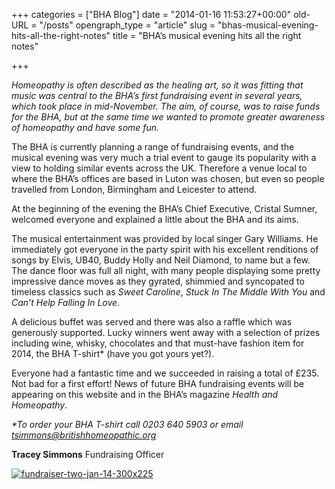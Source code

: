 +++
categories = ["BHA Blog"]
date = "2014-01-16 11:53:27+00:00"
old-URL = "/posts"
opengraph_type = "article"
slug = "bhas-musical-evening-hits-all-the-right-notes"
title = "BHA’s musical evening hits all the right notes"

+++

_Homeopathy is often described as the healing art, so it was fitting that music was central to the BHA’s first fundraising event in several years, which took place in mid-November. The aim, of course, was to raise funds for the BHA, but at the same time we wanted to promote greater awareness of homeopathy and have some fun._

The BHA is currently planning a range of fundraising events, and the musical evening was very much a trial event to gauge its popularity with a view to holding similar events across the UK. Therefore a venue local to where the BHA’s offices are based in Luton was chosen, but even so people travelled from London, Birmingham and Leicester to attend.

At the beginning of the evening the BHA’s Chief Executive, Cristal Sumner, welcomed everyone and explained a little about the BHA and its aims.

The musical entertainment was provided by local singer Gary Williams. He immediately got everyone in the party spirit with his excellent renditions of songs by Elvis, UB40, Buddy Holly and Neil Diamond, to name but a few. The dance floor was full all night, with many people displaying some pretty impressive dance moves as they gyrated, shimmied and syncopated to timeless classics such as _Sweet Caroline_, _Stuck In The Middle With You_ and _Can’t Help Falling In Love_.

A delicious buffet was served and there was also a raffle which was generously supported. Lucky winners went away with a selection of prizes including wine, whisky, chocolates and that must-have fashion item for 2014, the BHA T-shirt* (have you got yours yet?).

Everyone had a fantastic time and we succeeded in raising a total of £235. Not bad for a first effort! News of future BHA fundraising events will be appearing on this website and in the BHA’s magazine _Health and Homeopathy_.

_*To order your BHA T-shirt call _0203 640 5903_ or email [tsimmons@britishhomeopathic.org
](mailto:tsimmons@britishhomeopathic.org)_

**Tracey Simmons**
Fundraising Officer

[![fundraiser-two-jan-14-300x225](https://res.cloudinary.com/homeopathyuk/v1557403245/bha/Fundraiser-Two-Jan-14-300x225-300x225.jpg)](https://res.cloudinary.com/homeopathyuk/v1557403245/bha/Fundraiser-Two-Jan-14-300x225.jpg)
